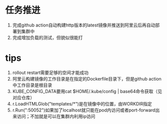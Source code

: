 # 任务推进
1. 完成github action自动构建http版本的latest镜像并推送到阿里云后再自动部署到集群中
2. 完成增加负载的测试，但貌似很能打

# tips
1. rollout restart需要足够的空间才能成功
2. 阿里云构建镜像的工作目录是在指定的Dockerfile目录下，但是github action中工作目录是根目录
3. KUBE_CONFIG_DATA要用cat $HOME/.kube/config | base64命令获取（见对应仓库）
4. r.LoadHTMLGlob("templates/*")是在镜像中的位置，由WORKDIR指定
5. r.Run(":50052")如果加了localhost就只能在pod内访问或者port-forward出来访问；不加就是可以在集群内利用ip访问